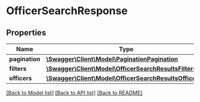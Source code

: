 # OfficerSearchResponse

## Properties
Name | Type | Description | Notes
------------ | ------------- | ------------- | -------------
**pagination** | [**\Swagger\Client\Model\PaginationPagination**](PaginationPagination.md) |  | 
**filters** | [**\Swagger\Client\Model\OfficerSearchResultsFilters**](OfficerSearchResultsFilters.md) |  | 
**officers** | [**\Swagger\Client\Model\OfficerSearchResultsOfficers[]**](OfficerSearchResultsOfficers.md) |  | 

[[Back to Model list]](../README.md#documentation-for-models) [[Back to API list]](../README.md#documentation-for-api-endpoints) [[Back to README]](../README.md)



